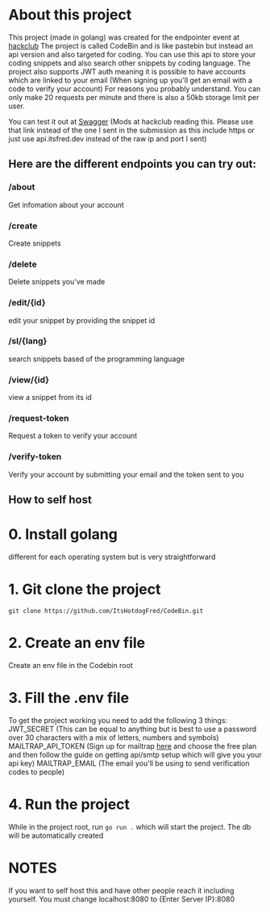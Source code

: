 # About this project
This project (made in golang) was created for the endpointer event at [hackclub](https://endpointer.hackclub.com/)
The project is called CodeBin and is like pastebin but instead an api version and also targeted for coding. 
You can use this api to store your coding snippets and also search other snippets by coding language.
The project also supports JWT auth meaning it is possible to have accounts which are linked to your email (When signing up you'll get an email with a code to verify your account)
For reasons you probably understand. You can only make 20 requests per minute and there is also a 50kb storage limit per user. 

You can test it out at [Swagger](https://app.swaggerhub.com/apis/fred-b04/code-bin_api/1.0) (Mods at hackclub reading this. Please use that link instead of the one I sent in the submission as this include https or just use api.itsfred.dev instead of the raw ip and port I sent)

## Here are the different endpoints you can try out: 

### /about
Get infomation about your account
### /create
Create snippets
### /delete
Delete snippets you've made
### /edit/{id}
edit your snippet by providing the snippet id
### /sl/{lang}
search snippets based of the programming language
### /view/{id}
view a snippet from its id
### /request-token
Request a token to verify your account
### /verify-token
Verify your account by submitting your email and the token sent to you

## How to self host

# 0. Install golang
different for each operating system but is very straightforward

# 1. Git clone the project
```git clone https://github.com/ItsHotdogFred/CodeBin.git```
# 2. Create an env file
Create an env file in the Codebin root
# 3. Fill the .env file
To get the project working you need to add the following 3 things:
JWT_SECRET (This can be equal to anything but is best to use a password over 30 characters with a mix of letters, numbers and symbols)
MAILTRAP_API_TOKEN (Sign up for mailtrap [here](https://mailtrap.io/) and choose the free plan and then follow the guide on getting api/smtp setup which will give you your api key)
MAILTRAP_EMAIL (The email you'll be using to send verification codes to people)
# 4. Run the project
While in the project root, run ```go run .``` which will start the project. The db will be automatically created 
# NOTES
If you want to self host this and have other people reach it including yourself. You must change localhost:8080 to {Enter Server IP}:8080
